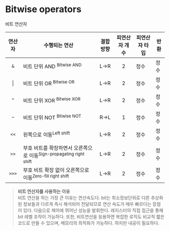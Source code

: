 # Bitwise operators

<p class="sub-title">비트 연산자</p>

|연산자|수행되는 연산|결합방향|피연산자 개수|피연산자 타입|반환|
|:---:|---|:---:|:---:|---|---|
|`&`|비트 단위 AND <sup>Bitwise AND</sup>|L->R|2|정수|정수|
|&#x007C;|비트 단위 OR <sup>Bitwise OR</sup>|L->R|2|정수|정수|
|`^`|비트 단위 XOR <sup>Bitwise XOR</sup>|L->R|2|정수|정수|
|`~`|비트 단위 NOT <sup>Bitwise NOT</sup>|R->L|1|정수|정수|
|`<<`|왼쪽으로 이동<sup>Left shift</sup>|L->R|2|정수|정수|
|`>>`|부호 비트를 확장하면서 오른쪽으로 이동<sup>Sign-propagating right shift</sup>|L->R|2|정수|정수|
|`>>>`|부호 비트 확장 없이 오른쪽으로 이동<sup>Zero-fill right shift</sup>|L->R|2|정수|정수|

> **비트 연산자를 사용하는 이유**  
>  비트 연산을 하는 가장 큰 이유는 연산속도다.  bit는 최소정보단위로 다른 추상화된 정보들과 다르게 즉시 해석되어 전달되므로 연산 속도가 매우 빠르다는 장점이 있다.
> 다음으로 제어에 뛰어난 성능을 발휘한다. 레지스터의 직접 접근을 통해 bit 레벨 조작이 가능하다. 
> 또한, 비트연산을 응용하면 복잡한 로직도 비교적 짧은 코드로 만들 수 있으며, 메모리의 최적화가 가능하다. 하지만 내공이 필요하다.